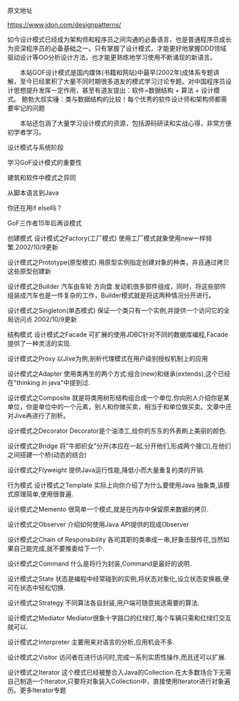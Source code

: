 原文地址

https://www.jdon.com/designpatterns/

如今设计模式已经成为架构师和程序员之间沟通的必备语言，也是普通程序员成长为资深程序员的必备基础之一。只有掌握了设计模式，才能更好地掌握DDD领域驱动设计等OO分析设计方法，也才能更熟练地学习使用不断涌现的新语言。

　　本站GOF设计模式是国内媒体(书籍和网站)中最早(2002年)成体系专题讲解，至今已经累积了大量不同时期很多道友的模式学习讨论专题。对中国程序员设计思想提升发挥一定作用，甚至有道友提出：软件=数据结构 + 算法 + 设计模式。 鲍勃大叔实锤：类与数据结构的比较！每个优秀的软件设计师和架构师都需要牢记的问题

　　本站还包涵了大量学习设计模式的资源，包括源码研读和实战心得，非常方便初学者学习。

设计模式与系统阶段

学习GoF设计模式的重要性

建筑和软件中模式之异同

从脚本语言到Java

你还在用if else吗？

GoF三作者15年后再谈模式

创建模式
设计模式之Factory(工厂模式)
使用工厂模式就象使用new一样频繁.2002/10/9更新

设计模式之Prototype(原型模式)
用原型实例指定创建对象的种类，并且通过拷贝这些原型创建新

设计模式之Builder
汽车由车轮 方向盘 发动机很多部件组成，同时，将这些部件组装成汽车也是一件复杂的工作，Builder模式就是将这两种情况分开进行。

设计模式之Singleton(单态模式)
保证一个类只有一个实例,并提供一个访问它的全局访问点 2002/10/9更新


结构模式
设计模式之Facade
可扩展的使用JDBC针对不同的数据库编程,Facade提供了一种灵活的实现.

设计模式之Proxy
以Jive为例,剖析代理模式在用户级别授权机制上的应用

设计模式之Adapter
使用类再生的两个方式:组合(new)和继承(extends),这个已经在"thinking in java"中提到过.

设计模式之Composite
就是将类用树形结构组合成一个单位.你向别人介绍你是某单位，你是单位中的一个元素，别人和你做买卖，相当于和单位做买卖。文章中还对Jive再进行了剖析。

设计模式之Decorator
Decorator是个油漆工,给你的东东的外表刷上美丽的颜色.

设计模式之Bridge
将"牛郎织女"分开(本应在一起,分开他们,形成两个接口),在他们之间搭建一个桥(动态的结合)

设计模式之Flyweight
提供Java运行性能,降低小而大量重复的类的开销.


行为模式
设计模式之Template
实际上向你介绍了为什么要使用Java 抽象类,该模式原理简单,使用很普遍.

设计模式之Memento
很简单一个模式,就是在内存中保留原来数据的拷贝.

设计模式之Observer
介绍如何使用Java API提供的现成Observer

设计模式之Chain of Responsibility
各司其职的类串成一串,好象击鼓传花,当然如果自己能完成,就不要推委给下一个.

设计模式之Command
什么是将行为封装,Command是最好的说明.

设计模式之State
状态是编程中经常碰到的实例,将状态对象化,设立状态变换器,便可在状态中轻松切换.

设计模式之Strategy
不同算法各自封装,用户端可随意挑选需要的算法.

设计模式之Mediator
Mediator很象十字路口的红绿灯,每个车辆只需和红绿灯交互就可以.

设计模式之Interpreter
主要用来对语言的分析,应用机会不多.

设计模式之Visitor
访问者在进行访问时,完成一系列实质性操作,而且还可以扩展.

设计模式之Iterator
这个模式已经被整合入Java的Collection.在大多数场合下无需自己制造一个Iterator,只要将对象装入Collection中，直接使用Iterator进行对象遍历。更多Iterator专题

